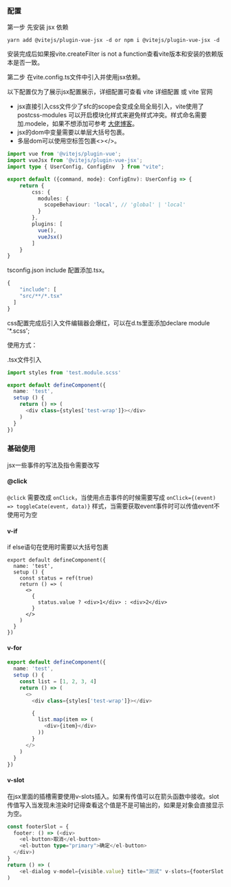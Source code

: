 ### 配置

第一步 先安装 jsx 依赖 

```
yarn add @vitejs/plugin-vue-jsx -d or npm i @vitejs/plugin-vue-jsx -d
```

安装完成后如果报vite.createFilter is not a function查看vite版本和安装的依赖版本是否一致。

第二步 在vite.config.ts文件中引入并使用jsx依赖。

以下配置仅为了展示jsx配置展示，详细配置可查看 vite 详细配置 或 vite 官网

- jsx直接引入css文件少了sfc的scope会变成全局全局引入，vite使用了postcss-modules 可以开启模块化样式来避免样式冲突。样式命名需要加.modele，如果不想添加可参考 [大佬博客](https://blog.csdn.net/zshsats/article/details/127025583)。
- jsx的dom中变量需要以单层大括号包裹。
- 多层dom可以使用空标签包裹<></>。

```ts
import vue from '@vitejs/plugin-vue';
import vueJsx from '@vitejs/plugin-vue-jsx';
import type { UserConfig, ConfigEnv  } from "vite";

export default ({command, mode}: ConfigEnv): UserConfig => {
	return {
	    css: {
	      modules: {
	        scopeBehaviour: 'local', // 'global' | 'local'
	      }
	    },
		plugins: [
	      vue(),
	      vueJsx()
	    ]
	}
}
```

tsconfig.json include 配置添加.tsx。

```ts
{
	"include": [
    "src/**/*.tsx"
  ]
}
```

css配置完成后引入文件编辑器会爆红，可以在d.ts里面添加declare module '*.scss';

使用方式：

.tsx文件引入

```ts
import styles from 'test.module.scss'

export default defineComponent({
  name: 'test',
  setup () {
    return () => (
      <div class={styles['test-wrap']}></div>
    )
  }
})
```

### 基础使用

jsx一些事件的写法及指令需要改写

#### @click

`@click` 需要改成 `onClick`，当使用点击事件的时候需要写成 `onClick={(event) => toggleCate(event, data)}` 样式，当需要获取event事件时可以传值event不使用可为空

#### v-if

if else语句在使用时需要以大括号包裹

```tsx
export default defineComponent({
  name: 'test',
  setup () {
    const status = ref(true)
    return () => (
      <>
        { 
          status.value ? <div>1</div> : <div>2</div>
        }
      </>
    )
  }
})
```

#### v-for

```ts
export default defineComponent({
  name: 'test',
  setup () {
    const list = [1, 2, 3, 4]
    return () => (
      <>
        <div class={styles['test-wrap']}></div>

        {
          list.map(item => (
            <div>{item}</div>
          ))
        }
      </>
    )
  }
})
```

#### v-slot

在jsx里面的插槽需要使用v-slots插入。如果有传值可以在箭头函数中接收。slot传值写入当发现未渲染时记得查看这个值是不是可输出的，如果是对象会直接显示为空。

```ts
const footerSlot = {
  footer: () => (<div>
    <el-button>取消</el-button>
    <el-button type="primary">确定</el-button>
  </div>)
}
return () => (
	<el-dialog v-model={visible.value} title="测试" v-slots={footerSlot} before-close={closeDialog}></el-dialog>
)
```
